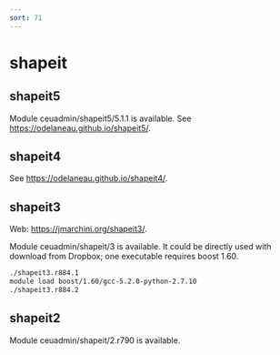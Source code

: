 ```yaml
---
sort: 71
---
```


# shapeit

## shapeit5

Module ceuadmin/shapeit5/5.1.1 is available. See <https://odelaneau.github.io/shapeit5/>.

## shapeit4

See <https://odelaneau.github.io/shapeit4/>.

## shapeit3

Web: <https://jmarchini.org/shapeit3/>.

Module ceuadmin/shapeit/3 is available. It could be directly used with download from Dropbox; one executable requires boost 1.60.

```bash
./shapeit3.r884.1
module load boost/1.60/gcc-5.2.0-python-2.7.10
./shapeit3.r884.2
```

## shapeit2

Module ceuadmin/shapeit/2.r790 is available.
